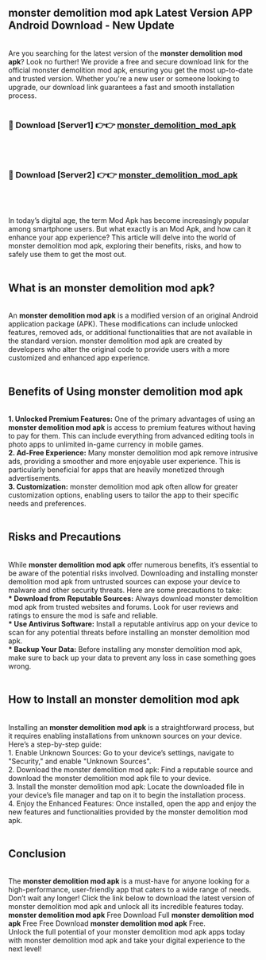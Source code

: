 ## monster demolition mod apk Latest Version APP Android Download - New Update
<br>
Are you searching for the latest version of the <strong>monster demolition mod apk</strong>? Look no further! We provide a free and secure download link for the official monster demolition mod apk, ensuring you get the most up-to-date and trusted version. Whether you're a new user or someone looking to upgrade, our download link guarantees a fast and smooth installation process.
<br>
<br>
<h3>🔴 Download [Server1] 👉👉 <a href="https://modyolo.store/monster+demolition+mod+apk">monster_demolition_mod_apk</a></h3><br>
<br>
<h3>🔴 Download [Server2] 👉👉 <a href="https://modyolo.store/monster+demolition+mod+apk">monster_demolition_mod_apk</a></h3><br>
<br>
<br>
In today’s digital age, the term Mod Apk has become increasingly popular among smartphone users. But what exactly is an Mod Apk, and how can it enhance your app experience? This article will delve into the world of monster demolition mod apk, exploring their benefits, risks, and how to safely use them to get the most out.
<br>
<br>
<h2>What is an monster demolition mod apk?</h2>
<br>
An <strong>monster demolition mod apk</strong> is a modified version of an original Android application package (APK). These modifications can include unlocked features, removed ads, or additional functionalities that are not available in the standard version. monster demolition mod apk are created by developers who alter the original code to provide users with a more customized and enhanced app experience.
<br>
<br>
<h2>Benefits of Using monster demolition mod apk</h2>
<br>
<strong> 1. Unlocked Premium Features:</strong> One of the primary advantages of using an <strong>monster demolition mod apk</strong> is access to premium features without having to pay for them. This can include everything from advanced editing tools in photo apps to unlimited in-game currency in mobile games.
<br>
<strong> 2. Ad-Free Experience:</strong> Many monster demolition mod apk remove intrusive ads, providing a smoother and more enjoyable user experience. This is particularly beneficial for apps that are heavily monetized through advertisements.
<br>
<strong> 3. Customization:</strong> monster demolition mod apk often allow for greater customization options, enabling users to tailor the app to their specific needs and preferences.
<br>
<br>
<h2>Risks and Precautions</h2>
<br>
While <strong>monster demolition mod apk</strong> offer numerous benefits, it’s essential to be aware of the potential risks involved. Downloading and installing monster demolition mod apk from untrusted sources can expose your device to malware and other security threats. Here are some precautions to take:
<br>
<strong> * Download from Reputable Sources:</strong> Always download monster demolition mod apk from trusted websites and forums. Look for user reviews and ratings to ensure the mod is safe and reliable.
<br>
<strong> * Use Antivirus Software:</strong> Install a reputable antivirus app on your device to scan for any potential threats before installing an monster demolition mod apk.
<br>
<strong> * Backup Your Data:</strong> Before installing any monster demolition mod apk, make sure to back up your data to prevent any loss in case something goes wrong.
<br>
<br>
<h2>How to Install an monster demolition mod apk</h2>
<br>
Installing an <strong>monster demolition mod apk</strong> is a straightforward process, but it requires enabling installations from unknown sources on your device. Here’s a step-by-step guide:
<br>
 1. Enable Unknown Sources: Go to your device’s settings, navigate to "Security," and enable "Unknown Sources".
<br>
 2. Download the monster demolition mod apk: Find a reputable source and download the monster demolition mod apk file to your device.
<br>
 3. Install the monster demolition mod apk: Locate the downloaded file in your device’s file manager and tap on it to begin the installation process.
<br>
 4. Enjoy the Enhanced Features: Once installed, open the app and enjoy the new features and functionalities provided by the monster demolition mod apk.
<br>
<br>
<h2><strong>Conclusion</strong></h2>
<br>
The <strong>monster demolition mod apk</strong> is a must-have for anyone looking for a high-performance, user-friendly app that caters to a wide range of needs. Don’t wait any longer! Click the link below to download the latest version of monster demolition mod apk and unlock all its incredible features today.
<br>
<strong>monster demolition mod apk</strong> Free Download Full <strong>monster demolition mod apk</strong> Free Free Download <strong>monster demolition mod apk</strong> Free.
<br>
Unlock the full potential of your monster demolition mod apk apps today with monster demolition mod apk and take your digital experience to the next level!